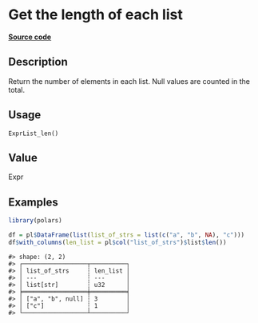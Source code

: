 

# Get the length of each list

[**Source code**](https://github.com/pola-rs/r-polars/tree/mkdocs-matrial-search-preview/R/expr__list.R#L11)

## Description

Return the number of elements in each list. Null values are counted in
the total.

## Usage

<pre><code class='language-R'>ExprList_len()
</code></pre>

## Value

Expr

## Examples

``` r
library(polars)

df = pl$DataFrame(list(list_of_strs = list(c("a", "b", NA), "c")))
df$with_columns(len_list = pl$col("list_of_strs")$list$len())
```

    #> shape: (2, 2)
    #> ┌──────────────────┬──────────┐
    #> │ list_of_strs     ┆ len_list │
    #> │ ---              ┆ ---      │
    #> │ list[str]        ┆ u32      │
    #> ╞══════════════════╪══════════╡
    #> │ ["a", "b", null] ┆ 3        │
    #> │ ["c"]            ┆ 1        │
    #> └──────────────────┴──────────┘

